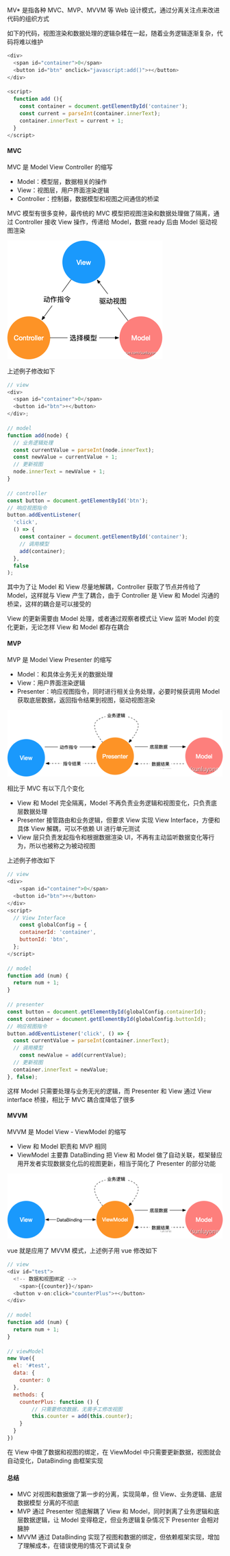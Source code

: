 MV\* 是指各种 MVC、MVP、MVVM 等 Web 设计模式，通过分离关注点来改进代码的组织方式

如下的代码，视图渲染和数据处理的逻辑杂糅在一起，随着业务逻辑逐渐复杂，代码将难以维护

```js
<div>
  <span id="container">0</span>
  <button id="btn" onclick="javascript:add()">+</button>
</div>

<script>
  function add (){
    const container = document.getElementById('container');
    const current = parseInt(container.innerText);
    container.innerText = current + 1;
  }
</script>
```

#### MVC

MVC 是 Model View Controller 的缩写

- Model：模型层，数据相关的操作
- View：视图层，用户界面渲染逻辑
- Controller：控制器，数据模型和视图之间通信的桥梁

MVC 模型有很多变种，最传统的 MVC 模型把视图渲染和数据处理做了隔离，通过 Controller 接收 View 操作，传递给 Model，数据 ready 后由 Model 驱动视图渲染

![](../assets/MVC.png)

上述例子修改如下

```js
// view
<div>
  <span id="container">0</span>
  <button id="btn">+</button>
</div>;

// model
function add(node) {
  // 业务逻辑处理
  const currentValue = parseInt(node.innerText);
  const newValue = currentValue + 1;
  // 更新视图
  node.innerText = newValue + 1;
}

// controller
const button = document.getElementById('btn');
// 响应视图指令
button.addEventListener(
  'click',
  () => {
    const container = document.getElementById('container');
    // 调用模型
    add(container);
  },
  false
);
```

其中为了让 Model 和 View 尽量地解耦，Controller 获取了节点并传给了 Model，这样就与 View 产生了耦合，由于 Controller 是 View 和 Model 沟通的桥梁，这样的耦合是可以接受的

View 的更新需要由 Model 处理，或者通过观察者模式让 View 监听 Model 的变化更新，无论怎样 View 和 Model 都存在耦合

#### MVP

MVP 是 Model View Presenter 的缩写

- Model：和具体业务无关的数据处理
- View：用户界面渲染逻辑
- Presenter：响应视图指令，同时进行相关业务处理，必要时候获调用 Model 获取底层数据，返回指令结果到视图，驱动视图渲染

![](../assets/MVP.png)

相比于 MVC 有以下几个变化

- View 和 Model 完全隔离，Model 不再负责业务逻辑和视图变化，只负责底层数据处理
- Presenter 接管路由和业务逻辑，但要求 View 实现 View Interface，方便和具体 View 解耦，可以不依赖 UI 进行单元测试
- View 层只负责发起指令和根据数据渲染 UI，不再有主动监听数据变化等行为，所以也被称之为被动视图

上述例子修改如下

```js
// view
<div>
	<span id="container">0</span>
  <button id="btn">+</button>
</div>
<script>
  // View Interface
	const globalConfig = {
  	containerId: 'container',
    buttonId: 'btn',
  };
</script>

// model
function add (num) {
  return num + 1;
}

// presenter
const button = document.getElementById(globalConfig.containerId);
const container = document.getElementById(globalConfig.buttonId);
// 响应视图指令
button.addEventListener('click', () => {
  const currentValue = parseInt(container.innerText);
  // 调用模型
	const newValue = add(currentValue);
  // 更新视图
  container.innerText = newValue;
}, false);
```

这样 Model 只需要处理与业务无光的逻辑，而 Presenter 和 View 通过 View interface 桥接，相比于 MVC 耦合度降低了很多

#### MVVM

MVVM 是 Model View - ViewModel 的缩写

- View 和 Model 职责和 MVP 相同
- ViewModel 主要靠 DataBinding 把 View 和 Model 做了自动关联，框架替应用开发者实现数据变化后的视图更新，相当于简化了 Presenter 的部分功能

![](../assets/MVVM.png)

vue 就是应用了 MVVM 模式，上述例子用 vue 修改如下

```js
// view
<div id="test">
  <!-- 数据和视图绑定 -->
	<span>{{counter}}</span>
  <button v-on:click="counterPlus">+</button>
</div>

// model
function add (num) {
  return num + 1;
}

// viewModel
new Vue({
  el: '#test',
  data: {
    counter: 0
  },
  methods: {
  	counterPlus: function () {
     	// 只需要修改数据，无需手工修改视图
    	this.counter = add(this.counter);
    }
  }
})
```

在 View 中做了数据和视图的绑定，在 ViewModel 中只需要更新数据，视图就会自动变化，DataBinding 由框架实现

#### 总结

- MVC 对视图和数据做了第一步的分离，实现简单，但 View、业务逻辑、底层数据模型 分离的不彻底
- MVP 通过 Presenter 彻底解耦了 View 和 Model，同时剥离了业务逻辑和底层数据逻辑，让 Model 变得稳定，但业务逻辑复杂情况下 Presenter 会相对臃肿
- MVVM 通过 DataBinding 实现了视图和数据的绑定，但依赖框架实现，增加了理解成本，在错误使用的情况下调试复杂
